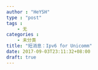```yaml
---
author : "HeYSH"
type : "post"
tags :
    - 无
categories :
    - 未分类
title: "短消息：Ipv6 for Unicomm"
date: 2017-09-03T23:11:32+08:00
draft: true
---
```

